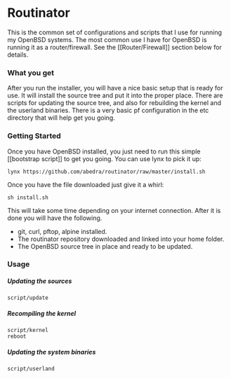 # Routinator 

This is the common set of configurations and scripts that I use for running my OpenBSD systems.  The most common use I have for OpenBSD is running it as a router/firewall.  See the [[Router/Firewall]] section below for details.

### What you get

After you run the installer, you will have a nice basic setup that is ready for use.  It will install the source tree and put it into the proper place.  There are scripts for updating the source tree, and also for rebuilding the kernel and the userland binaries.  There is a very basic pf configuration in the etc directory that will help get you going.

### Getting Started

Once you have OpenBSD installed, you just need to run this simple [[bootstrap script]] to get you going.  You can use lynx to pick it up:

    lynx https://github.com/abedra/routinator/raw/master/install.sh
    
Once you have the file downloaded just give it a whirl:

    sh install.sh
    
This will take some time depending on your internet connection.  After it is done you will have the following.

* git, curl, pftop, alpine installed.
* The routinator repository downloaded and linked into your home folder.
* The OpenBSD source tree in place and ready to be updated.

### Usage

##### Updating the sources

    script/update
    
##### Recompiling the kernel

    script/kernel
    reboot
    
##### Updating the system binaries

    script/userland
